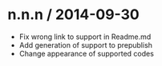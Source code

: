 
n.n.n / 2014-09-30
==================

 * Fix wrong link to support in Readme.md
 * Add generation of support to prepublish
 * Change appearance of supported codes
